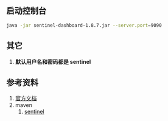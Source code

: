 ## 启动控制台
```bash
java -jar sentinel-dashboard-1.8.7.jar --server.port=9090
```

## 其它
1. **默认用户名和密码都是 sentinel**

## 参考资料
1. [官方文档](https://sentinelguard.io/zh-cn/docs/quick-start.html)
2. maven
   1. [sentinel](https://mvnrepository.com/artifact/com.alibaba.csp/sentinel-core)